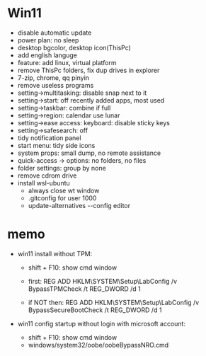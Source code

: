 # Win11

* disable automatic update
* power plan: no sleep
* desktop bgcolor, desktop icon(ThisPc)
* add english languge
* feature: add linux, virtual platform
* remove ThisPc folders, fix dup drives in explorer
* 7-zip, chrome, qq pinyin
* remove useless programs
* setting->multitasking: disable snap next to it
* setting->start: off recently added apps, most used
* setting->taskbar: combine if full
* setting->region: calendar use lunar
* setting->ease access: keyboard: disable sticky keys
* setting->safesearch: off
* tidy notification panel
* start menu: tidy side icons
* system props: small dump, no remote assistance
* quick-access -> options: no folders, no files
* folder settings: group by none
* remove cdrom drive
* install wsl-ubuntu
    * always close wt window 
    * .gitconfig for user 1000
    * update-alternatives --config editor


# memo

* win11 install without TPM:
    * shift + F10: show cmd window

    * first:        REG ADD HKLM\SYSTEM\Setup\LabConfig /v BypassTPMCheck /t REG_DWORD /d 1
    * if NOT then:  REG ADD HKLM\SYSTEM\Setup\LabConfig /v BypassSecureBootCheck /t REG_DWORD /d 1

* win11 config startup without login with microsoft account:
    * shift + F10: show cmd window
    * windows/system32/oobe/oobeBypassNRO.cmd

